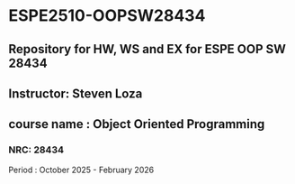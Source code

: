 # ESPE2510-OOPSW28434
## Repository for HW, WS and EX for ESPE OOP SW 28434
## Instructor: Steven Loza
## course name : Object Oriented Programming
### NRC: 28434

Period : October 2025 - February 2026
